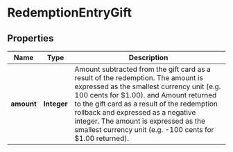 

# RedemptionEntryGift


## Properties

| Name | Type | Description |
|------------ | ------------- | ------------- |
|**amount** | **Integer** | Amount subtracted from the gift card as a result of the redemption. The amount is expressed as the smallest currency unit (e.g. 100 cents for $1.00). and Amount returned to the gift card as a result of the redemption rollback and expressed as a negative integer. The amount is expressed as the smallest currency unit (e.g. -100 cents for $1.00 returned). |



